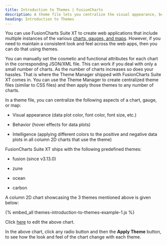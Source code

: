 ```yaml
---
title: Introduction to Themes | FusionCharts
description: A theme file lets you centralize the visual appearance, behavior and intelligence aspects for a chart, gauge, or map.
heading: Introduction to Themes
---
```


<script defer type="text/javascript" src="{% site.baseurl %}/nodex/fusionmaps/themes/fusioncharts.theme.carbon.js"></script>
<script defer type="text/javascript" src="{% site.baseurl %}/nodex/fusionmaps/themes/fusioncharts.theme.ocean.js"></script>
<script defer type="text/javascript" src="{% site.baseurl %}/nodex/fusionmaps/themes/fusioncharts.theme.zune.js"></script>

You can use FusionCharts Suite XT to create web applications that include multiple instances of the various [charts, gauges, and maps](https://www.fusioncharts.com/charts/). However, if you need to maintain a consistent look and feel across the web apps, then you can do that using themes. 

You can manually set the cosmetic and functional attributes for each chart in the corresponding JSON/XML file. This can work if you deal with only a small number of charts. As the number of charts increases so does your hassles. That is where the Theme Manager shipped with FusionCharts Suite XT comes in. You can use the Theme Manager to create centralized theme files (similar to CSS files) and then apply those themes to any number of charts.

In a theme file, you can centralize the following aspects of a chart, gauge, or map:

* Visual appearance (data plot color, font color, font size, etc.)

* Behavior (hover effects for data plots)

* Intelligence (applying different colors to the positive and negative data plots in all column 2D charts that use the theme)

FusionCharts Suite XT ships with the following predefined themes:

* fusion (since v3.13.0)

* zune

* ocean

* carbon

A column 2D chart showcasing the 3 themes mentioned above is given below:

{% embed_all themes-introduction-to-themes-example-1.js %}

Click [here](http://jsfiddle.net/fusioncharts/0dtjw8a5/ '@@open-newtab') to edit the above chart.

In the above chart, click any radio button and then the **Apply Theme** button, to see how the look and feel of the chart change with each theme.